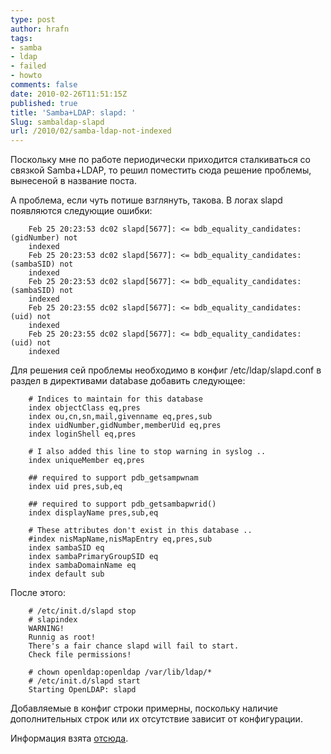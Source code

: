 ```yaml
---
type: post
author: hrafn
tags:
- samba
- ldap
- failed
- howto
comments: false
date: 2010-02-26T11:51:15Z
published: true
title: 'Samba+LDAP: slapd: '
Slug: sambaldap-slapd
url: /2010/02/samba-ldap-not-indexed
---
```


Поскольку мне по работе периодически приходится сталкиваться со связкой
Samba+LDAP, то решил поместить сюда решение проблемы, вынесеной в название
поста.

А проблема, если чуть потише взглянуть, такова. В логах slapd появляются
следующие ошибки:

		Feb 25 20:23:53 dc02 slapd[5677]: <= bdb_equality_candidates: (gidNumber) not
		indexed
		Feb 25 20:23:53 dc02 slapd[5677]: <= bdb_equality_candidates: (sambaSID) not
		indexed
		Feb 25 20:23:53 dc02 slapd[5677]: <= bdb_equality_candidates: (sambaSID) not
		indexed
		Feb 25 20:23:55 dc02 slapd[5677]: <= bdb_equality_candidates: (uid) not
		indexed
		Feb 25 20:23:55 dc02 slapd[5677]: <= bdb_equality_candidates: (uid) not
		indexed

Для решения сей проблемы необходимо в конфиг /etc/ldap/slapd.conf в раздел в
директивами database добавить следующее:

		# Indices to maintain for this database
		index objectClass eq,pres
		index ou,cn,sn,mail,givenname eq,pres,sub
		index uidNumber,gidNumber,memberUid eq,pres
		index loginShell eq,pres

		# I also added this line to stop warning in syslog ..
		index uniqueMember eq,pres

		## required to support pdb_getsampwnam
		index uid pres,sub,eq

		## required to support pdb_getsambapwrid()
		index displayName pres,sub,eq

		# These attributes don't exist in this database ..
		#index nisMapName,nisMapEntry eq,pres,sub
		index sambaSID eq
		index sambaPrimaryGroupSID eq
		index sambaDomainName eq
		index default sub

После этого:

		# /etc/init.d/slapd stop
		# slapindex
		WARNING!
		Runnig as root!
		There's a fair chance slapd will fail to start.
		Check file permissions!

		# chown openldap:openldap /var/lib/ldap/*
		# /etc/init.d/slapd start
		Starting OpenLDAP: slapd

Добавляемые в конфиг строки примерны, поскольку наличие дополнительных строк
или их отсутствие зависит от конфигурации.

Информация взята [отсюда](http://www.gacosta.net/Linux-Apache-MySQL-PHP/openldap-and-samba-pdc.html).

